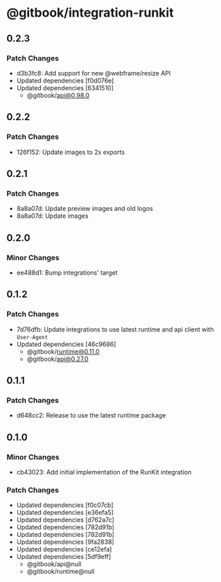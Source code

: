 # @gitbook/integration-runkit

## 0.2.3

### Patch Changes

-   d3b3fc8: Add support for new @webframe/resize API
-   Updated dependencies [f0d076e]
-   Updated dependencies [6341510]
    -   @gitbook/api@0.98.0

## 0.2.2

### Patch Changes

-   126f152: Update images to 2x exports

## 0.2.1

### Patch Changes

-   8a8a07d: Update preview images and old logos
-   8a8a07d: Update images

## 0.2.0

### Minor Changes

-   ee488d1: Bump integrations' target

## 0.1.2

### Patch Changes

-   7d76dfb: Update integrations to use latest runtime and api client with `User-Agent`
-   Updated dependencies [46c9686]
    -   @gitbook/runtime@0.11.0
    -   @gitbook/api@0.27.0

## 0.1.1

### Patch Changes

-   d648cc2: Release to use the latest runtime package

## 0.1.0

### Minor Changes

-   cb43023: Add initial implementation of the RunKit integration

### Patch Changes

-   Updated dependencies [f0c07cb]
-   Updated dependencies [e36efa5]
-   Updated dependencies [d762a7c]
-   Updated dependencies [782d91b]
-   Updated dependencies [782d91b]
-   Updated dependencies [9fa2838]
-   Updated dependencies [ce12efa]
-   Updated dependencies [5df9eff]
    -   @gitbook/api@null
    -   @gitbook/runtime@null
